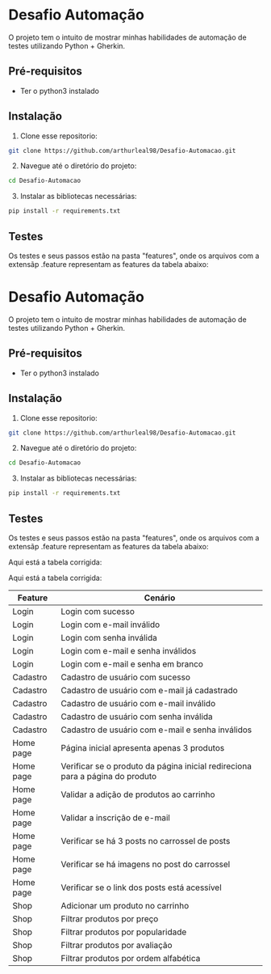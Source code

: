 # Desafio Automação

O projeto tem o intuito de mostrar minhas habilidades de automação de testes utilizando Python + Gherkin.

## Pré-requisitos
* Ter o python3 instalado

## Instalação

1) Clone esse repositorio: 

```bash
git clone https://github.com/arthurleal98/Desafio-Automacao.git

```

2) Navegue até o diretório do projeto:

```bash
cd Desafio-Automacao
```

3) Instalar as bibliotecas necessárias:

```bash
pip install -r requirements.txt
```

## Testes 
Os testes e seus passos estão na pasta "features", onde os arquivos com a extensãp .feature representam as features da tabela abaixo: 


# Desafio Automação

O projeto tem o intuito de mostrar minhas habilidades de automação de testes utilizando Python + Gherkin.

## Pré-requisitos
* Ter o python3 instalado

## Instalação

1) Clone esse repositorio: 

```bash
git clone https://github.com/arthurleal98/Desafio-Automacao.git

```

2) Navegue até o diretório do projeto:

```bash
cd Desafio-Automacao
```

3) Instalar as bibliotecas necessárias:

```bash
pip install -r requirements.txt
```

## Testes 
Os testes e seus passos estão na pasta "features", onde os arquivos com a extensãp .feature representam as features da tabela abaixo: 


Aqui está a tabela corrigida:

Aqui está a tabela corrigida:

|   Feature | Cenário  | 
| - | - |
|Login|Login com sucesso| 
|Login|Login com e-mail inválido|
|Login|Login com senha inválida|
|Login|Login com e-mail e senha inválidos|
|Login|Login com e-mail e senha em branco|
|Cadastro|Cadastro de usuário com sucesso|
|Cadastro|Cadastro de usuário com e-mail já cadastrado|
|Cadastro|Cadastro de usuário com e-mail inválido|
|Cadastro|Cadastro de usuário com senha inválida|
|Cadastro|Cadastro de usuário com e-mail e senha inválidos|
|Home page|Página inicial apresenta apenas 3 produtos|
|Home page|Verificar se o produto da página inicial redireciona para a página do produto|
|Home page|Validar a adição de produtos ao carrinho|
|Home page|Validar a inscrição de e-mail|
|Home page|Verificar se há 3 posts no carrossel de posts|
|Home page|Verificar se há imagens no post do carrossel|
|Home page|Verificar se o link dos posts está acessível|
|Shop|Adicionar um produto no carrinho|
|Shop|Filtrar produtos por preço|
|Shop|Filtrar produtos por popularidade|
|Shop|Filtrar produtos por avaliação|
|Shop|Filtrar produtos por ordem alfabética|


